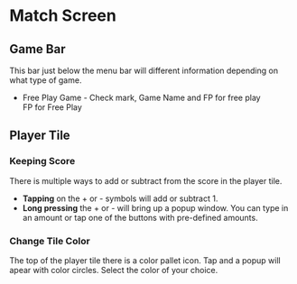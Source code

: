 # Match Screen

## Game Bar

This bar just below the menu bar will different information depending on what type of game.

- Free Play Game - Check mark, Game Name and FP for free play  
FP for Free Play

## Player Tile

### Keeping Score

There is multiple ways to add or subtract from the score in the player tile.

- **Tapping** on the + or - symbols will add or subtract 1.
- **Long pressing** the + or - will bring up a popup window.
You can type in an amount or tap one of the buttons with pre-defined amounts.

### Change Tile Color

The top of the player tile there is a color pallet icon.
Tap and a popup will apear with color circles.
Select the color of your choice.
